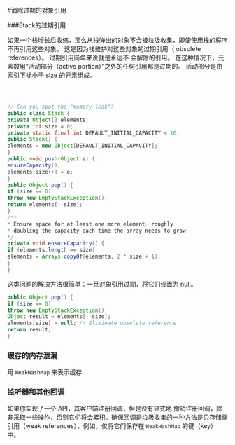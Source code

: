 #消除过期的对象引用



###Stack的过期引用

如果一个栈增长后收缩，那么从栈弹出的对象不会被垃圾收集，即使使用栈的程序
不再引用这些对象。 这是因为栈维护对这些对象的过期引用（ obsolete references）。 过期引用简单来说就是永远不
会解除的引用。 在这种情况下，元素数组“活动部分（active portion）”之外的任何引用都是过期的。 活动部分是由
索引下标小于 size 的元素组成。

```java



// Can you spot the "memory leak"?
public class Stack {
private Object[] elements;
private int size = 0;
private static final int DEFAULT_INITIAL_CAPACITY = 16;
public Stack() {
elements = new Object[DEFAULT_INITIAL_CAPACITY];
}
public void push(Object e) {
ensureCapacity();
elements[size++] = e;
}
public Object pop() {
if (size == 0)
throw new EmptyStackException();
return elements[--size];
}
/**
* Ensure space for at least one more element, roughly
* doubling the capacity each time the array needs to grow.
*/
private void ensureCapacity() {
if (elements.length == size)
elements = Arrays.copyOf(elements, 2 * size + 1);
}
}

```





这类问题的解决方法很简单：一旦对象引用过期，将它们设置为 null。

```java
public Object pop() {
if (size == 0)
throw new EmptyStackException();
Object result = elements[--size];
elements[size] = null; // Eliminate obsolete reference
return result;
}
```





### 缓存的内存泄漏

用 `WeakHashMap` 来表示缓存

### 监听器和其他回调

如果你实现了一个 API，其客户端注册回调，但是没有显式地
撤销注册回调，除非采取一些操作，否则它们将会累积。确保回调是垃圾收集的一种方法是只存储弱引用（weak
references），例如，仅将它们保存在 `WeakHashMap` 的键（key）中。



